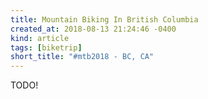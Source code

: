 ```yaml
---
title: Mountain Biking In British Columbia
created_at: 2018-08-13 21:24:46 -0400
kind: article
tags: [biketrip]
short_title: "#mtb2018 - BC, CA"
---
```


TODO!